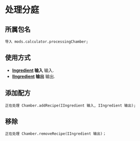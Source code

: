 # 处理分庭

## 所属包名
```zenscript
导入 mods.calculator.processingChamber;
```

## 使用方式

- **[Ingredient](/Vanilla/Variable_Types/IIngredient/) 输入** 输入.
- **[IIngredient](/Vanilla/Variable_Types/IIngredient/) 输出** 输出.

## 添加配方
```zenscript
正在处理 Chamber.addRecipe(IIngredient 输入, IIngredient 输出);
```

## 移除
```zenscript
正在处理 Chamber.removeRecipe(IIngredient 输出)；
```
